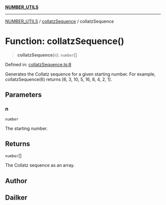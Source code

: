 [**NUMBER_UTILS**](../../README.md)

***

[NUMBER_UTILS](../../README.md) / [collatzSequence](../README.md) / collatzSequence

# Function: collatzSequence()

> **collatzSequence**(`n`): `number`[]

Defined in: [collatzSequence.ts:8](https://github.com/dailker/everyutil/blob/c097f0fc92f833ed4a91824bfd902e8ca984c4de/src/number/collatzSequence.ts#L8)

Generates the Collatz sequence for a given starting number.
For example, collatzSequence(6) returns [6, 3, 10, 5, 16, 8, 4, 2, 1].

## Parameters

### n

`number`

The starting number.

## Returns

`number`[]

The Collatz sequence as an array.

## Author

## Dailker
